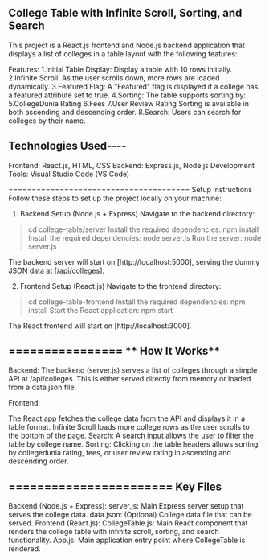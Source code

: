 **College Table with Infinite Scroll, Sorting, and Search**
----------------------------------------------------------
This project is a React.js frontend and Node.js backend application that displays a list of colleges in a table layout with the following features:

Features:
1.Initial Table Display: Display a table with 10 rows initially.
2.Infinite Scroll: As the user scrolls down, more rows are loaded dynamically.
3.Featured Flag: A "Featured" flag is displayed if a college has a featured attribute set to true.
4.Sorting: The table supports sorting by:
5.CollegeDunia Rating
6.Fees
7.User Review Rating Sorting is available in both ascending and descending order.
8.Search: Users can search for colleges by their name.

**Technologies Used**----
--------------------------------
Frontend: React.js, HTML, CSS
Backend: Express.js, Node.js
Development Tools: Visual Studio Code (VS Code)

=======================================
Setup Instructions
Follow these steps to set up the project locally on your machine:

1. Backend Setup (Node.js + Express)
 Navigate to the backend directory:
> cd college-table/server
 Install the required dependencies:
> npm install
  Install the required dependencies:
> node server.js
  Run the server:
> node server.js

 The backend server will start on [http://localhost:5000], serving the dummy JSON data at [/api/colleges].

2. Frontend Setup (React.js)
   Navigate to the frontend directory:
> cd college-table-frontend
  Install the required dependencies:
> npm install
  Start the React application:
> npm start

 The React frontend will start on [http://localhost:3000].

 ================
** How It Works**
-------------------------------------
Backend: The backend (server.js) serves a list of colleges through a simple API at /api/colleges. This is either served directly from memory or loaded from a data.json file.

Frontend:

The React app fetches the college data from the API and displays it in a table format.
Infinite Scroll loads more college rows as the user scrolls to the bottom of the page.
Search: A search input allows the user to filter the table by college name.
Sorting: Clicking on the table headers allows sorting by collegedunia rating, fees, or user review rating in ascending and descending order.

=======================
**Key Files**
-----------
Backend (Node.js + Express):
server.js: Main Express server setup that serves the college data.
data.json: (Optional) College data file that can be served.
Frontend (React.js):
CollegeTable.js: Main React component that renders the college table with infinite scroll, sorting, and search functionality.
App.js: Main application entry point where CollegeTable is rendered.


